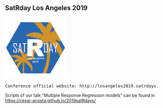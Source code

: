 ## SatRday Los Angeles 2019
<img src="https://github.com/satRdays/assets/blob/master/SatRday-LosAngeles/SatRdayLA2019-Logo.png" width="200">

<pre>
Conference official website: http://losangeles2019.satrdays.org
</pre>

Scripts of our talk "Multiple Response Regression models" can be found in  https://cesar-acosta.github.io/2019satRdays/

